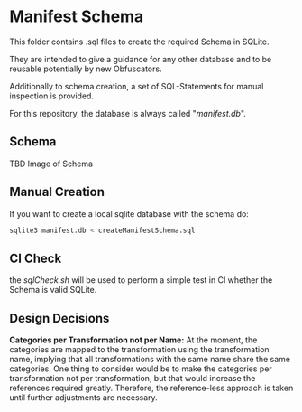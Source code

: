 # Manifest Schema

This folder contains .sql files to create the required Schema in SQLite. 

They are intended to give a guidance for any other database and to be reusable potentially by new Obfuscators.

Additionally to schema creation, a set of SQL-Statements for manual inspection is provided.

For this repository, the database is always called "*manifest.db*".

## Schema

TBD Image of Schema

## Manual Creation 

If you want to create a local sqlite database with the schema do: 

```bash
sqlite3 manifest.db < createManifestSchema.sql
```

## CI Check

the *sqlCheck.sh* will be used to perform a simple test in CI whether the Schema is valid SQLite.

## Design Decisions

**Categories per Transformation not per Name:**
At the moment, the categories are mapped to the transformation using the transformation name, implying that all transformations with the same name share the same categories. 
One thing to consider would be to make the categories per transformation not per transformation, but that would increase the references required greatly. 
Therefore, the reference-less approach is taken until further adjustments are necessary.